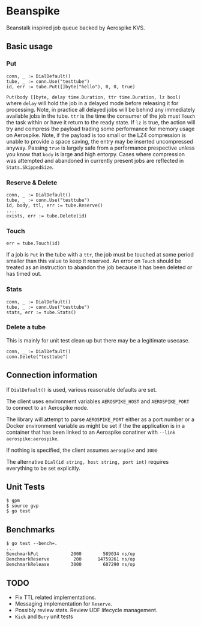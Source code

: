 # Beanspike

Beanstalk inspired job queue backed by Aerospike KVS.

## Basic usage

### Put

	conn, _ := DialDefault()
	tube, _ := conn.Use("testtube")
	id, err := tube.Put([]byte("hello"), 0, 0, true)

`Put(body []byte, delay time.Duration, ttr time.Duration, lz bool)` where `delay` will hold the job in a delayed mode before releasing it for processing. Note, in practice all delayed jobs will be behind any immediately available jobs in the tube. `ttr` is the time the consumer of the job must `Touch` the task within or have it return to the ready state. If `lz` is true, the action will try and compress the payload trading some performance for memory usage on Aerospike. Note, if the payload is too small or the LZ4 compression is unable to provide a space saving, the entry may be inserted uncompressed anyway. Passing `true` is largely safe from a performance prespective unless you know that `body` is large and high entorpy. Cases where compression was attempted and abandoned in currently present jobs are reflected in `Stats.SkippedSize`.

### Reserve & Delete
	
	conn, _ := DialDefault()
	tube, _ := conn.Use("testtube")
	id, body, ttl, err := tube.Reserve()
	....
	exists, err := tube.Delete(id)

### Touch
	
	err = tube.Touch(id)

If a job is `Put` in the tube with a `ttr`, the job must be touched at some period smaller than this value to keep it reserved. An error on `Touch` should be treated as an instruction to abandon the job because it has been deleted or has timed out.

### Stats

	conn, _ := DialDefault()
	tube, _ := conn.Use("testtube")
	stats, err := tube.Stats()
	
### Delete a tube

This is mainly for unit test clean up but there may be a legitimate usecase.
	
	conn, _ := DialDefault()
	conn.Delete("testtube")
	
## Connection information

If `DialDefault()` is used, various reasonable defaults are set.

The client uses environment variables `AEROSPIKE_HOST` and `AEROSPIKE_PORT` to connect to an Aerospike node.

The library will attempt to parse `AEROSPIKE_PORT` either as a port number or a Docker environment variable as might be set if the the application is in a container that has been linked to an Aerospike conatiner with `--link aerospike:aerospike`. 

If nothing is specified, the client assumes `aerospike` and `3000`

The alternative `Dial(id string, host string, port int)` requires everything to be set explicitly.

## Unit Tests

	$ gpm
	$ source gvp
	$ go test

## Benchmarks

	$ go test --bench=.
	...
	BenchmarkPut	    	2000	    589034 ns/op
	BenchmarkReserve	     200	  14759261 ns/op
	BenchmarkRelease	    3000	    607290 ns/op
	
## TODO

- Fix TTL related implementations. 
- Messaging implementation for `Reserve`. 
- Possibly review stats. Review UDF lifecycle management.
- `Kick` and `Bury` unit tests
